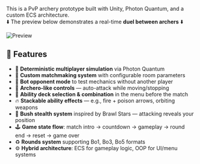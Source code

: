 This is a PvP archery prototype built with Unity, Photon Quantum, and a custom ECS architecture.  
⬇️ The preview below demonstrates a real-time **duel between archers** ⬇️

![Preview](Preview.gif)

## 🎯 Features

- 🔁 **Deterministic multiplayer simulation** via Photon Quantum
- 🧠 **Custom matchmaking system** with configurable room parameters
- 🤖 **Bot opponent mode** to test mechanics without another player
- 🏹 **Archero-like controls** — auto-attack while moving/stopping
- 🧪 **Ability deck selection & combination** in the menu before the match
- 🔥 **Stackable ability effects** — e.g., fire + poison arrows, orbiting weapons
- 🌿 **Bush stealth system** inspired by Brawl Stars — attacking reveals your position
- 🕹 **Game state flow**: match intro → countdown → gameplay → round end → reset → game over
- ♻️ **Rounds system** supporting Bo1, Bo3, Bo5 formats
- ⚙️ **Hybrid architecture**: ECS for gameplay logic, OOP for UI/menu systems
